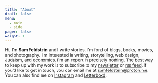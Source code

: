 ```yaml
---
title: "About"
draft: false
menu:
  - main
  - side
pager: false
weight: 1
---
```


Hi, I’m **Sam Feldstein** and I write stories. I'm fond of blogs, books, movies, and photography. I'm interested in writing, storytelling, web design, Judaism, and economics. I'm an expert in precisely nothing. The best way to keep up with my work is to subscribe to my [newsletter](https://samfeldstein.substack.com/) or [rss feed](/index.xml). If you'd like to get in touch, you can email me at [samfeldstein@proton.me](mailto:samfeldstein@proton.me). You can also find me on [Instagram](https://www.instagram.com/seldstein/) and [Letterboxd](https://letterboxd.com/HoogoSteeglitz/).
